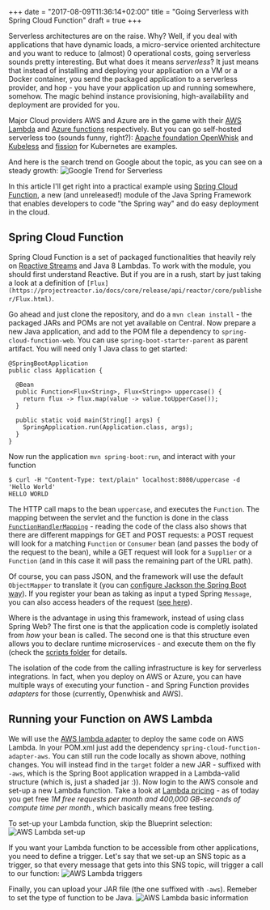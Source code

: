 +++
date = "2017-08-09T11:36:14+02:00"
title = "Going Serverless with Spring Cloud Function"
draft = true
+++

Serverless architectures are on the raise. Why? Well, if you deal with applications that have dynamic loads, a micro-service oriented architecture and you want to reduce to (almost) 0 operational costs, going serverless sounds pretty interesting. But what does it means _serverless_? It just means that instead of installing and deploying your application on a VM or a Docker container, you send the packaged application to a serverless provider, and hop - you have your application up and running somewhere, somehow. The magic behind instance provisioning, high-availability and deployment are provided for you.

Major Cloud providers AWS and Azure are in the game with their [AWS Lambda](https://aws.amazon.com/lambda/details/) and [Azure functions](https://azure.microsoft.com/en-us/services/functions/) respectively. But you can go self-hosted serverless too (sounds funny, right?): [Apache foundation OpenWhisk](http://openwhisk.apache.org/) and [Kubeless](https://github.com/kubeless/kubeless) and [fission](http://fission.io/) for Kubernetes are examples. 

And here is the search trend on Google about the topic, as you can see on a steady growth: 
![Google Trend for Serverless](/img/consul-ha/google_trend.png)

In this article I'll get right into a practical example using [Spring Cloud Function](https://github.com/spring-cloud/spring-cloud-function), a new (and unreleased!) module of the Java Spring Framework that enables developers to code "the Spring way" and do easy deployment in the cloud.

Spring Cloud Function
---------

Spring Cloud Function is a set of packaged functionalities that heavily rely on [Reactive Streams](http://www.reactive-streams.org/) and Java 8 Lambdas. To work with the module, you should first understand Reactive. But if you are in a rush, start by just taking a look at a definition of `[Flux](https://projectreactor.io/docs/core/release/api/reactor/core/publisher/Flux.html)`.

Go ahead and just clone the repository, and do a `mvn clean install` - the packaged JARs and POMs are not yet available on Central. 
Now prepare a new Java application, and add to the POM file a dependency to `spring-cloud-function-web`. You can use `spring-boot-starter-parent` as parent artifact. You will need only 1 Java class to get started:

    @SpringBootApplication
    public class Application {

      @Bean
      public Function<Flux<String>, Flux<String>> uppercase() {
        return flux -> flux.map(value -> value.toUpperCase());
      }

      public static void main(String[] args) {
        SpringApplication.run(Application.class, args);
      }
    }

Now run the application `mvn spring-boot:run`, and interact with your function 

    $ curl -H "Content-Type: text/plain" localhost:8080/uppercase -d 'Hello World'
    HELLO WORLD

The HTTP call maps to the bean `uppercase`, and executes the `Function`. The mapping between the servlet and the function is done in the class [`FunctionHandlerMapping`](https://github.com/spring-cloud/spring-cloud-function/blob/master/spring-cloud-function-web/src/main/java/org/springframework/cloud/function/web/flux/FunctionHandlerMapping.java) - reading the code of the class also shows that there are different mappings for GET and POST requests: a POST request will look for a matching `Function` or `Consumer` bean (and passes the body of the request to the bean), while a GET request will look for a `Supplier` or a `Function` (and in this case it will pass the remaining part of the URL path).

Of course, you can pass JSON, and the framework will use the default `ObjectMapper` to translate it (you can [configure Jackson the Spring Boot way](https://docs.spring.io/spring-boot/docs/current-SNAPSHOT/reference/htmlsingle/#howto-customize-the-jackson-objectmapper)). If you register your bean as taking as input a typed Spring `Message`, you can also access headers of the request ([see here](https://github.com/spring-cloud/spring-cloud-function/blob/master/spring-cloud-function-web/src/main/java/org/springframework/cloud/function/web/flux/request/FluxHandlerMethodArgumentResolver.java#L107)).

Where is the advantage in using this framework, instead of using class Spring Web? The first one is that the application code is completly isolated from _how_ your bean is called. The second one is that this structure even allows you to declare runtime microservices - and execute them on the fly (check the [scripts folder](https://github.com/spring-cloud/spring-cloud-function/tree/master/scripts) for details.

The isolation of the code from the calling infrastructure is key for serverless integrations. In fact, when you deploy on AWS or Azure, you can have multiple ways of executing your function - and Spring Function provides _adapters_ for those (currently, Openwhisk and AWS).

Running your Function on AWS Lambda
---------

We will use the [AWS lambda adapter](https://github.com/spring-cloud/spring-cloud-function/tree/master/spring-cloud-function-adapters/spring-cloud-function-adapter-aws) to deploy the same code on AWS Lambda. In your POM.xml just add the dependency `spring-cloud-function-adapter-aws`. You can still run the code locally as shown above, nothing changes. You will instead find in the `target` folder a new JAR - suffixed with `-aws`, which is the Spring Boot application wrapped in a Lambda-valid structure (which is, just a shaded jar :)). Now login to the AWS console and set-up a new Lambda function. Take a look at [Lambda pricing](https://aws.amazon.com/lambda/pricing/) - as of today you get free _1M free requests per month and 400,000 GB-seconds of compute time per month._, which basically means free testing.

To set-up your Lambda function, skip the Blueprint selection:
![AWS Lambda set-up](/img/serverless/aws_lambda_step_1.png)

If you want your Lambda function to be accessible from other applications, you need to define a trigger. Let's say that we set-up an SNS topic as a trigger, so that every message that gets into this SNS topic, will trigger a call to our function:
![AWS Lambda triggers](/img/serverless/aws_lambda_step_2.png)

Finally, you can upload your JAR file (the one suffixed with `-aws`). Remeber to set the type of function to be Java.
![AWS Lambda basic information](/img/serverless/aws_lambda_step_3.png)


